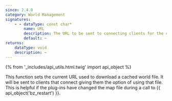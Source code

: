```yaml
---
since: 2.4.0
category: World Management
signatures:
    - - dataType: const char*
        name: URL
        description: The URL to be sent to connecting clients for the cached map
        default: ~
returns:
    dataType: void
    description: ~
---
```


{% from '_includes/api_utils.html.twig' import api_object %}

This function sets the current URL used to download a cached world file. It will be sent to clients that connect giving them the option of using that file. This is helpful if the plug-ins have changed the map file during a call to {{ api_object('bz_restart') }}.
